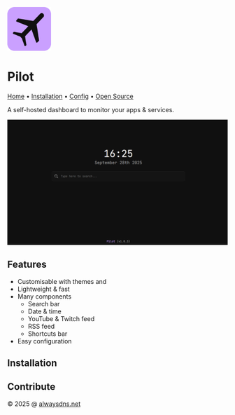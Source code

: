 <p><img width="100px" src="/src/assets/pilot_square.svg"></p>
<h1>Pilot</h1>
<p>
  <a href="#">Home</a> •
  <a href="#installation">Installation</a> •
  <a href="/docs/configuration.md">Config</a> •
  <a href="#contribute">Open Source</a>
</p>

<p>A self-hosted dashboard to monitor your apps & services.</p>
<img border-radius="10px" src="/docs/img/template_1.png">
<h2>Features</h2>
<ul><li>Customisable with themes and 
<li>Lightweight & fast
<li>Many components
<ul><li>Search bar
    <li>Date & time
    <li>YouTube & Twitch feed
    <li>RSS feed
    <li>Shortcuts bar
</ul>
<li>Easy configuration
</ul>
<h2>Installation</h2>
<h2>Contribute</h2>
<p>© 2025 @ <a href="https://alwaysdns.net/?utm_source=github">alwaysdns.net</a>